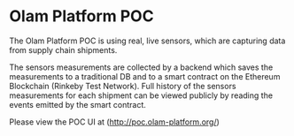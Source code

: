 # Olam Platform POC

The Olam Platform POC is using real, live sensors, which are capturing data from supply chain shipments.   

The sensors measurements are collected by a backend which saves the measurements to a traditional DB and to a smart contract
on the Ethereum Blockchain (Rinkeby Test Network).
Full history of the sensors measurements for each shipment can be viewed publicly
by reading the events emitted by the smart contract.

Please view the POC UI at (http://poc.olam-platform.org/)


